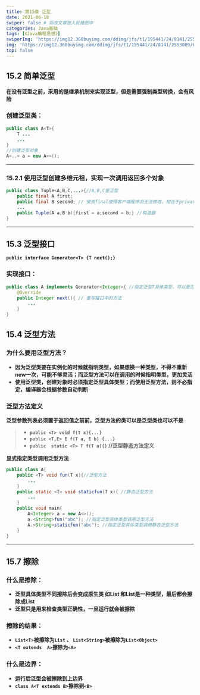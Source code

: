 ```yaml
---
title: 第15章 泛型
date: 2021-06-18
swiper: false # 将改文章放入轮播图中
categories: Java基础
tags: [《Java编程思想》]
swiperImg: 'https://img12.360buyimg.com/ddimg/jfs/t1/195441/24/8141/2553009/60c7fd32E53be5795/52b89ca402f48914.jpg' # 该文章在轮播图中的图片
img: 'https://img12.360buyimg.com/ddimg/jfs/t1/195441/24/8141/2553009/60c7fd32E53be5795/52b89ca402f48914.jpg' # 该文章图片，可以是本地目录下图片也可以是http://xxx图片
top: false
---
```

## 15.2 简单泛型
**在没有泛型之前，采用的是继承机制来实现泛型，但是需要强制类型转换，会有风险**
### 创建泛型类：
```java
public class A<T>{
	T ...
    ...
}
//创建泛型对象
A<..> a = new A<>();
```

---

### 15.2.1 使用泛型创建多维元祖，实现一次调用返回多个对象
```java
public class Tuple<A,B,C,...>{//A,B,C是泛型
	public final A first;
    public final B second; // 使用final使得客户端程序员无法修改，相当于private+getset方法
    ...
    public Tuple(A a,B b){first = a;second = b;} //构造器
}
```

---

## 15.3 泛型接口
**`public interface Generator<T> {T next();}`**
### 实现接口：
```java
public class A implements Generator<Integer>{ //指定泛型T具体类型，可以是包装类数据类型也可以是自定义类
    @Override
	public Integer next(){ // 重写接口中的方法
    	...
    }
}
```
## 15.4 泛型方法
### 为什么要用泛型方法？

- **因为泛型类要在实例化的时候就指明类型，如果想换一种类型，不得不重新new一次，可能不够灵活；而泛型方法可以在调用的时候指明类型，更加灵活**
- **使用泛型类，创建对象时必须指定泛型具体类型；而使用泛型方法，则不必指定，编译器会根据参数自动判断**

### 泛型方法定义
**泛型参数列表必须置于返回值之前前，泛型方法的类可以是泛型类也可以不是**
> - **`public <T> void f(T x){...}`**
> - **`public <T,E> E f(T a, E b) {...}`**
> - **`public  static <T> T f(T a){}`  //泛型静态方法定义**



**显式指定类型调用泛型方法**
```java
public class A{
	public <T> void fun(T x){//泛型方法
    	...
    }
    public static <T> void staticfun(T x){ //静态泛型方法
    	...
    }
    public void main{
    	A<Integer> a = new A<>();
        a.<String>fun("abc"); //指定泛型具体类型调用泛型方法
        A.<String>staticfun("abc"); //指定泛型具体类型调用静态泛型方法
    }
}
```

---

## 15.7 擦除
### 什么是擦除：

- **泛型具体类型不同擦除后会变成原生类 如List<String> 和List<Integer>是一种类型，最后都会擦除成List**
- **泛型只是用来检查类型正确性，一旦运行就会被擦除**
### 擦除的结果：

- **`List<T>`被擦除为`List`  、  `List<String>`被擦除为`List<Object>`**
- **`<T extends  A>`擦除为`<A>`**

### 什么是边界：

- **运行后泛型会被擦除到上边界**
- **`class A<T extends B>`擦除到`<B>`**
